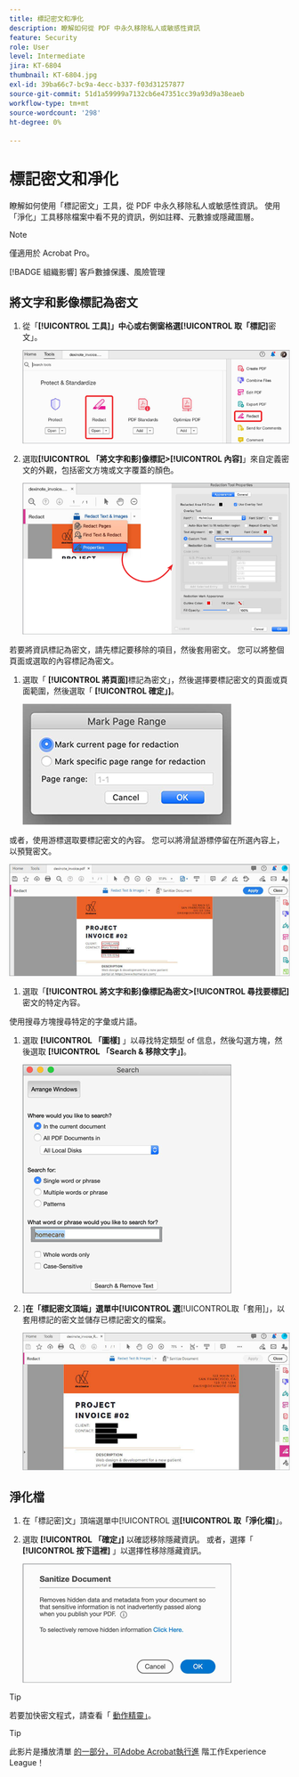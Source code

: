 ```yaml
---
title: 標記密文和凈化
description: 瞭解如何從 PDF 中永久移除私人或敏感性資訊
feature: Security
role: User
level: Intermediate
jira: KT-6804
thumbnail: KT-6804.jpg
exl-id: 39ba66c7-bc9a-4ecc-b337-f03d31257877
source-git-commit: 51d1a59999a7132cb6e47351cc39a93d9a38eaeb
workflow-type: tm+mt
source-wordcount: '298'
ht-degree: 0%

---
```


# 標記密文和凈化

瞭解如何使用「標記密文」工具，從 PDF 中永久移除私人或敏感性資訊。 使用「淨化」工具移除檔案中看不見的資訊，例如註釋、元數據或隱藏圖層。

>[!NOTE]
>
>僅適用於 Acrobat Pro。

[!BADGE 組織影響]
客戶數據保護、風險管理

## 將文字和影像標記為密文

1. 從「**[!UICONTROL 工具]」中心或右側窗格選[!UICONTROL 取「標記]**&#x200B;密文」。

   ![標記密文步驟 1](../assets/Redact_1.png)

1. 選取&#x200B;**[!UICONTROL 「將文字和影]****像標記>****[!UICONTROL 內容]**」來自定義密文的外觀，包括密文方塊或文字覆蓋的顏色。

   ![標記密文步驟 2](../assets/Redact_2.png)

若要將資訊標記為密文，請先標記要移除的項目，然後套用密文。 您可以將整個頁面或選取的內容標記為密文。

1. 選取「 **[!UICONTROL 將頁面]**&#x200B;標記為密文」，然後選擇要標記密文的頁面或頁面範圍，然後選取「 **[!UICONTROL 確定」]**。

   ![標記密文步驟 4](../assets/Redact_3.png)

或者，使用游標選取要標記密文的內容。 您可以將滑鼠游標停留在所選內容上，以預覽密文。

   ![將步驟 5a 標記為密文](../assets/Redact_4.png)

1. 選取「**[!UICONTROL 將文字和影]****像標記為密文>****[!UICONTROL 尋找要標記]**&#x200B;密文的特定內容。

使用搜尋方塊搜尋特定的字彙或片語。

1. 選取 **[!UICONTROL 「圖樣]** 」以尋找特定類型 of 信息，然後勾選方塊，然後選取 **[!UICONTROL 「Search &amp; 移除文字」]**。

   ![將步驟 5b 標記為密文](../assets/Redact_5.png)

1. ]**在「標記密文頂端」選單中[!UICONTROL 選**[!UICONTROL &#x200B;取「套用]」，以套用標記的密文並儲存已標記密文的檔案。

   ![標記密文步驟 6](../assets/Redact_6.png)

## 淨化檔

1. 在「標記密]文」頂端選單中[!UICONTROL 選&#x200B;**[!UICONTROL 取「淨化檔]**」。

1. 選取 **[!UICONTROL 「確定」]** 以確認移除隱藏資訊。 或者，選擇「 **[!UICONTROL 按下這裡]** 」以選擇性移除隱藏資訊。

   ![淨化步驟 2](../assets/Redact_7.png)

>[!TIP]
>
若要加快密文程式，請查看「 [動作精靈」](../advanced-tasks/action.md)。

>[!TIP]
>
此影片是播放清單 [的一部分，可Adobe Acrobat執行進](https://experienceleague.adobe.com/en/playlists/acrobat-peform-advanced-tasks) 階工作Experience League！
